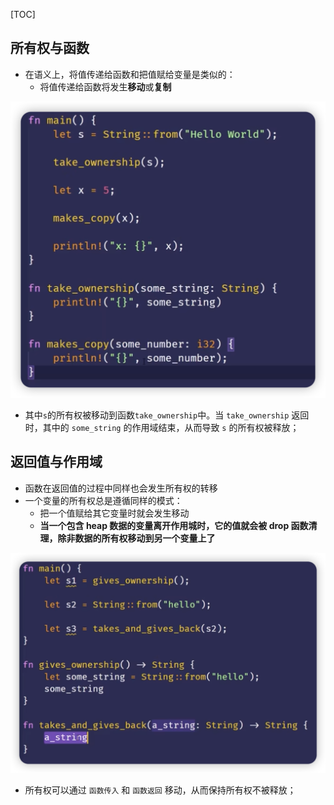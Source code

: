 [TOC]


## 所有权与函数
- 在语义上，将值传递给函数和把值赋给变量是类似的：
  - 将值传递给函数将发生**移动**或**复制**

![](images/2024-03-31-01-00-32.png)

- 其中`s`的所有权被移动到函数`take_ownership`中。当 `take_ownership` 返回时，其中的 `some_string` 的作用域结束，从而导致 `s` 的所有权被释放；

## 返回值与作用域
- 函数在返回值的过程中同样也会发生所有权的转移
- 一个变量的所有权总是遵循同样的模式：
  - 把一个值赋给其它变量时就会发生移动
  - **当一个包含 heap 数据的变量离开作用城时，它的值就会被 drop 函数清理，除非数据的所有权移动到另一个变量上了**

![](images/2024-03-31-01-02-47.png)

- 所有权可以通过 `函数传入` 和 `函数返回` 移动，从而保持所有权不被释放；

